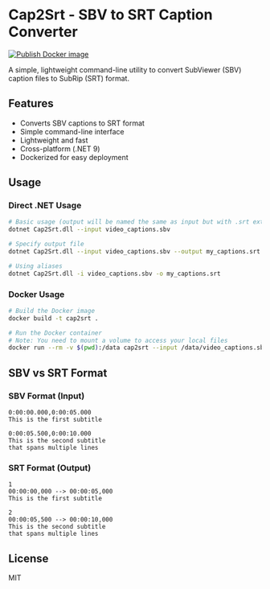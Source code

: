 
# Cap2Srt - SBV to SRT Caption Converter

[![Publish Docker image](https://github.com/FBoucher/cap2srt/actions/workflows/docker-publish.yml/badge.svg)](https://github.com/FBoucher/cap2srt/actions/workflows/docker-publish.yml)


A simple, lightweight command-line utility to convert SubViewer (SBV) caption files to SubRip (SRT) format.

## Features

- Converts SBV captions to SRT format
- Simple command-line interface
- Lightweight and fast
- Cross-platform (.NET 9)
- Dockerized for easy deployment

## Usage

### Direct .NET Usage

```bash
# Basic usage (output will be named the same as input but with .srt extension)
dotnet Cap2Srt.dll --input video_captions.sbv

# Specify output file
dotnet Cap2Srt.dll --input video_captions.sbv --output my_captions.srt

# Using aliases
dotnet Cap2Srt.dll -i video_captions.sbv -o my_captions.srt
```

### Docker Usage

```bash
# Build the Docker image
docker build -t cap2srt .

# Run the Docker container
# Note: You need to mount a volume to access your local files
docker run --rm -v $(pwd):/data cap2srt --input /data/video_captions.sbv --output /data/my_captions.srt
```

## SBV vs SRT Format

### SBV Format (Input)

```plaintext
0:00:00.000,0:00:05.000
This is the first subtitle

0:00:05.500,0:00:10.000
This is the second subtitle
that spans multiple lines
```

### SRT Format (Output)

```plaintext
1
00:00:00,000 --> 00:00:05,000
This is the first subtitle

2
00:00:05,500 --> 00:00:10,000
This is the second subtitle
that spans multiple lines
```

## License

MIT
